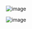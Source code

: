 ![image](https://user-images.githubusercontent.com/76183189/165143790-a827daa7-3e28-4826-ab25-64b48baf9554.png)

![image](https://user-images.githubusercontent.com/76183189/165143890-50e0f7a0-7768-4dda-8610-27fe7d9b3fe4.png)



